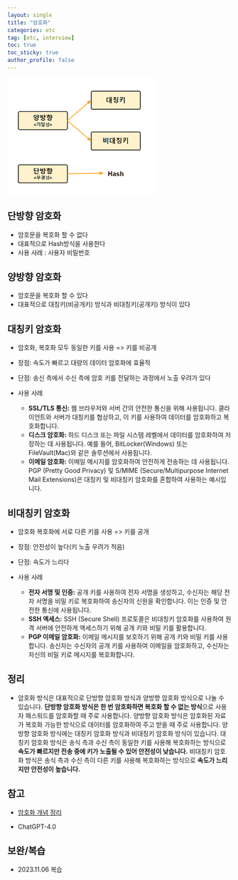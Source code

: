 ```yaml
---
layout: single
title: "암호화"
categories: etc
tag: [etc, interview]
toc: true
toc_sticky: true
author_profile: false
---
```

<img src="../../images/2022-08-06-암호화/image-20220806203119572.png" alt="image-20220806203119572" style="zoom:67%;" />

## 단방향 암호화

* 암호문을 복호화 할 수 없다
* 대표적으로 Hash방식을 사용한다
* 사용 사례 : 사용자 비밀번호



## 양방향 암호화

* 암호문을 복호화 할 수 있다
* 대표적으로 대칭키(비공개키) 방식과 비대칭키(공개키) 방식이 있다



## 대칭키 암호화

* 암호화, 복호화 모두 동일한 키를 사용 => 키를 비공개
* 장점: 속도가 빠르고 대량의 데이터 암호화에 효율적
* 단점: 송신 측에서 수신 측에 암호 키를 전달하는 과정에서 노출 우려가 있다

* 사용 사례
  * **SSL/TLS 통신:** 웹 브라우저와 서버 간의 안전한 통신을 위해 사용됩니다. 클라이언트와 서버가 대칭키를 협상하고, 이 키를 사용하여 데이터를 암호화하고 복호화합니다.
  * **디스크 암호화:** 하드 디스크 또는 파일 시스템 레벨에서 데이터를 암호화하여 저장하는 데 사용됩니다. 예를 들어, BitLocker(Windows) 또는 FileVault(Mac)와 같은 솔루션에서 사용됩니다.
  * **이메일 암호화:** 이메일 메시지를 암호화하여 안전하게 전송하는 데 사용됩니다. PGP (Pretty Good Privacy) 및 S/MIME (Secure/Multipurpose Internet Mail Extensions)은 대칭키 및 비대칭키 암호화를 혼합하여 사용하는 예시입니다.




## 비대칭키 암호화

* 암호화 복호화에 서로 다른 키를 사용 => 키를 공개

* 장점: 안전성이 높다(키 노출 우려가 적음)
* 단점: 속도가 느리다

* 사용 사례
  * **전자 서명 및 인증:** 공개 키를 사용하여 전자 서명을 생성하고, 수신자는 해당 전자 서명을 비밀 키로 복호화하여 송신자의 신원을 확인합니다. 이는 인증 및 안전한 통신에 사용됩니다.
  * **SSH 액세스:** SSH (Secure Shell) 프로토콜은 비대칭키 암호화를 사용하여 원격 서버에 안전하게 액세스하기 위해 공개 키와 비밀 키를 활용합니다.
  * **PGP 이메일 암호화:** 이메일 메시지를 보호하기 위해 공개 키와 비밀 키를 사용합니다. 송신자는 수신자의 공개 키를 사용하여 이메일을 암호화하고, 수신자는 자신의 비밀 키로 메시지를 복호화합니다.




## 정리

* 암호화 방식은 대표적으로 단방향 암호화 방식과 양방향 암호화 방식으로 나눌 수 있습니다. **단방향 암호화 방식은 한 번 암호화하면 복호화 할 수 없는 방식**으로 사용자 패스워드를 암호화할 때 주로 사용합니다. 양방향 암호화 방식은 암호화된 자료가 복호화 가능한 방식으로 데이터를 암호화하여 주고 받을 때 주로 사용합니다. 양방향 암호화 방식에는 대칭키 암호화 방식과 비대칭키 암호화 방식이 있습니다. 대칭키 암호화 방식은 송식 측과 수신 측이 동일한 키를 사용해 복호화하는 방식으로 **속도가 빠르지만 전송 중에 키가 노출될 수 있어 안전성이 낮습니다.** 비대칭키 암호화 방식은 송식 측과 수신 측이 다른 키를 사용해 복호화하는 방식으로 **속도가 느리지만 안전성이 높습니다.**



## 참고

* <a href="https://javaplant.tistory.com/26" target="_blank">암호화 개념 정리</a>

* ChatGPT-4.0



## 보완/복습

* 2023.11.06 복습

